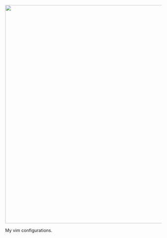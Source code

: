 <p align="center">
  <img src="https://raw.githubusercontent.com/yunlingz/vim-equinusocio-material-preview/master/yunling.vim.png" width="700">
</p>

My vim configurations.

